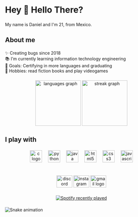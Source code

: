 <h1 align="left">Hey 👋 Hello There?</h1>

###

<p align="left">My name is Daniel and I'm 21, from Mexico.</p>

###

<h2 align="left">About me</h2>

###

<p align="left">✨ Creating bugs since 2018<br>📚 I'm currently learning information technology engineering<br>🎯 Goals: Certifying in more languages and graduating<br>🎲 Hobbies: read fiction books and play videogames</p>

###

<div align="center">
  <img src="https://github-readme-stats.vercel.app/api/top-langs?username=dhcs2011&locale=en&hide_title=false&layout=compact&card_width=320&langs_count=5&theme=codeSTACKr&hide_border=false&order=2" height="150" alt="languages graph"  />
  <img src="https://streak-stats.demolab.com?user=dhcs2011&locale=en&mode=daily&theme=codeSTACKr&hide_border=false&border_radius=5&order=3" height="150" alt="streak graph"  />
</div>

###

<h2 align="left">I play with</h2>

###

<div align="center">
  <img src="https://cdn.jsdelivr.net/gh/devicons/devicon/icons/c/c-original.svg" height="40" alt="c logo"  />
  <img width="12" />
  <img src="https://cdn.jsdelivr.net/gh/devicons/devicon/icons/python/python-original.svg" height="40" alt="python logo"  />
  <img width="12" />
  <img src="https://cdn.jsdelivr.net/gh/devicons/devicon/icons/java/java-original.svg" height="40" alt="java logo"  />
  <img width="12" />
  <img src="https://cdn.jsdelivr.net/gh/devicons/devicon/icons/html5/html5-original.svg" height="40" alt="html5 logo"  />
  <img width="12" />
  <img src="https://cdn.jsdelivr.net/gh/devicons/devicon/icons/css3/css3-original.svg" height="40" alt="css3 logo"  />
  <img width="12" />
  <img src="https://cdn.jsdelivr.net/gh/devicons/devicon/icons/javascript/javascript-original.svg" height="40" alt="javascript logo"  />
</div>

###

<br clear="both">

<div align="center">
  <img src="https://raw.githubusercontent.com/maurodesouza/profile-readme-generator/master/src/assets/icons/social/discord/default.svg" width="52" height="40" alt="discord logo"  />
  <img src="https://raw.githubusercontent.com/maurodesouza/profile-readme-generator/master/src/assets/icons/social/instagram/default.svg" width="52" height="40" alt="instagram logo"  />
  <img src="https://raw.githubusercontent.com/maurodesouza/profile-readme-generator/master/src/assets/icons/social/gmail/default.svg" width="52" height="40" alt="gmail logo"  />
</div>

###

<div align="center">
  <a href="https://open.spotify.com/user/i9y6blt7aeyyuu09o8r5bjeae">
    <img src="https://spotify-recently-played-readme.vercel.app/api?user=i9y6blt7aeyyuu09o8r5bjeae&count=5&unique=false" alt="Spotify recently played"  />
  </a>
</div>

###

<img src="https://raw.githubusercontent.com/dhcs2011/dhcs2011/snake.yml" alt="Snake animation" />

###
